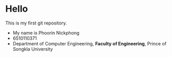 # Hello
This is my first git repository.

* My name is Phoorin Nickphong
* 6510110371
* Department of Computer Engineering, **Faculty of Engineering**, Prince of Songkla University
